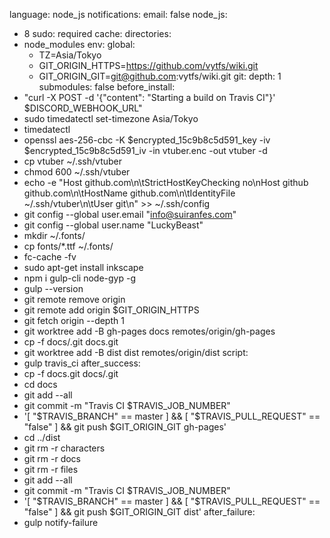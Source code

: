 language: node_js
notifications:
  email: false
node_js:
  - 8
sudo: required
cache:
  directories:
  - node_modules
env:
  global:
    - TZ=Asia/Tokyo
    - GIT_ORIGIN_HTTPS=https://github.com/vytfs/wiki.git
    - GIT_ORIGIN_GIT=git@github.com:vytfs/wiki.git
git:
  depth: 1
  submodules: false
before_install:
  - "curl -X POST -d '{\"content\": \"Starting a build on Travis CI\"}' $DISCORD_WEBHOOK_URL"
  - sudo timedatectl set-timezone Asia/Tokyo
  - timedatectl
  - openssl aes-256-cbc -K $encrypted_15c9b8c5d591_key -iv $encrypted_15c9b8c5d591_iv -in vtuber.enc -out vtuber -d
  - cp vtuber ~/.ssh/vtuber
  - chmod 600 ~/.ssh/vtuber
  - echo -e "Host github.com\n\tStrictHostKeyChecking no\nHost github github.com\n\tHostName github.com\n\tIdentityFile ~/.ssh/vtuber\n\tUser git\n" >> ~/.ssh/config
  - git config --global user.email "info@suiranfes.com"
  - git config --global user.name "LuckyBeast"
  - mkdir ~/.fonts/
  - cp fonts/*.ttf ~/.fonts/
  - fc-cache -fv
  - sudo apt-get install inkscape
  - npm i gulp-cli node-gyp -g
  - gulp --version
  - git remote remove origin
  - git remote add origin $GIT_ORIGIN_HTTPS
  - git fetch origin --depth 1
  - git worktree add -B gh-pages docs remotes/origin/gh-pages
  - cp -f docs/.git docs.git
  - git worktree add -B dist dist remotes/origin/dist
script:
  - gulp travis_ci
after_success:
  - cp -f docs.git docs/.git
  - cd docs
  - git add --all
  - git commit -m "Travis CI $TRAVIS_JOB_NUMBER"
  - '[ "$TRAVIS_BRANCH" == master ] && [ "$TRAVIS_PULL_REQUEST" == "false" ] && git push $GIT_ORIGIN_GIT gh-pages'
  - cd ../dist
  - git rm -r characters
  - git rm -r docs
  - git rm -r files
  - git add --all
  - git commit -m "Travis CI $TRAVIS_JOB_NUMBER"
  - '[ "$TRAVIS_BRANCH" == master ] && [ "$TRAVIS_PULL_REQUEST" == "false" ] && git push $GIT_ORIGIN_GIT dist'
after_failure:
  - gulp notify-failure